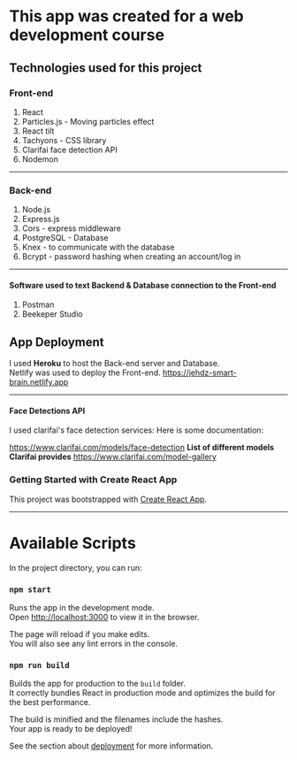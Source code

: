 # This app was created for a web development course

## Technologies used for this project 

### Front-end 
1. React 
2. Particles.js - Moving particles effect 
3. React tilt 
4. Tachyons - CSS library 
5. Clarifai face detection API
6. Nodemon

------------------------

### Back-end 
1. Node.js 
2. Express.js
3. Cors - express middleware 
4. PostgreSQL - Database 
5. Knex - to communicate with the database
6. Bcrypt - password hashing when creating an account/log in 

------------------------

#### Software used to text Backend & Database connection to the Front-end

1. Postman 
2. Beekeper Studio


## App Deployment 

I used **Heroku** to host the Back-end server and Database. <br>
Netlify was used to deploy the Front-end. <https://jehdz-smart-brain.netlify.app>

---------------------------



#### Face Detections API

I used clarifai's face detection services: Here is some documentation:

<https://www.clarifai.com/models/face-detection>
**List of different models Clarifai provides** 
<https://www.clarifai.com/model-gallery>

### Getting Started with Create React App

This project was bootstrapped with [Create React App](https://github.com/facebook/create-react-app).




--------------------------------


# Available Scripts

In the project directory, you can run:

### `npm start`

Runs the app in the development mode.\
Open [http://localhost:3000](http://localhost:3000) to view it in the browser.

The page will reload if you make edits.\
You will also see any lint errors in the console.

### `npm run build`

Builds the app for production to the `build` folder.\
It correctly bundles React in production mode and optimizes the build for the best performance.

The build is minified and the filenames include the hashes.\
Your app is ready to be deployed!

See the section about [deployment](https://facebook.github.io/create-react-app/docs/deployment) for more information.
